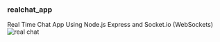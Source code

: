<h3>realchat_app</h3>
Real Time Chat App Using Node.js Express and Socket.io (WebSockets)
<br>
<img src="https://gcdn.pbrd.co/images/2GTFxEjKymGv.jpg" alt='real chat'>
